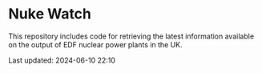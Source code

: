 # Nuke Watch

This repository includes code for retrieving the latest information available on the output of EDF nuclear power plants in the UK.

Last updated: 2024-06-10 22:10